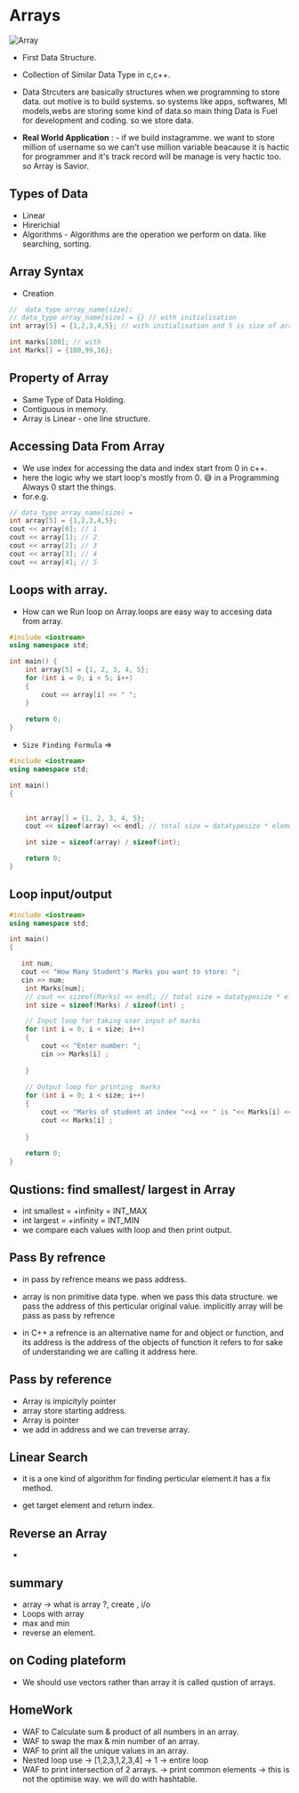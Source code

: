 # Arrays 

![Array](image.jpg)
- First Data Structure.
- Collection of Similar Data Type in c,c++.

- Data Strcuters are basically structures when we  programming to store data. out motive is to build systems. so systems like apps, softwares, Ml models,webs are storing some kind of data.so main thing Data is Fuel for development and coding. so we store data.
 
- **Real World Application** : - if we build instagramme. we want to store million of username so we can't use million variable beacause it is hactic for programmer and it's track record will be manage is very hactic too. so Array is Savior.


## Types of Data
- Linear
- Hirerichial
- Algorithms - Algorithms are the operation we perform on data. like searching, sorting.

## Array Syntax
- Creation
```c++
//  data_type array_name[size];
// data_type array_name[size] = {} // with initialisation
int array[5] = {1,2,3,4,5}; // with initialisation and 5 is size of array it is optional when initialized.

int marks[100]; // with 
int Marks[] = {100,99,16};

```
## Property of Array
- Same Type of Data Holding.
- Contiguous in memory.
- Array is Linear - one line structure.


## Accessing Data From Array
- We use index for accessing the data and index start from 0 in c++.
- here the logic why we start loop's mostly from 0. 😅 in a Programming Always 0 start the things.
- for.e.g.

```c++
// data_type array_name[size] =
int array[5] = {1,2,3,4,5}; 
cout << array[0]; // 1
cout << array[1]; // 2
cout << array[2]; // 3
cout << array[3]; // 4
cout << array[4]; // 5
```

## Loops with array.

- How can we Run loop on Array.loops are easy way to accesing data from array.
```c++
#include <iostream>
using namespace std;

int main() {
    int array[5] = {1, 2, 3, 4, 5};
    for (int i = 0; i < 5; i++)
    {
        cout << array[i] << " ";
    }
    
    return 0;
}
```

- `Size Finding Formula` => 

```c++
#include <iostream>
using namespace std;

int main()
{

    
    int array[] = {1, 2, 3, 4, 5};
    cout << sizeof(array) << endl; // total size = datatypesize * elements

    int size = sizeof(array) / sizeof(int);

    return 0;
}
```

## Loop input/output

```c++
#include <iostream>
using namespace std;

int main()
{

   int num;
   cout << "How Many Student's Marks you want to store: ";
   cin >> num;
    int Marks[num];
    // cout << sizeof(Marks) << endl; // total size = datatypesize * elements
    int size = sizeof(Marks) / sizeof(int) ;

    // Input loop for taking user input of marks
    for (int i = 0; i < size; i++)
    {
        cout << "Enter number: ";
        cin >> Marks[i] ;
       
    }
    
    // Output loop for printing  marks
    for (int i = 0; i < size; i++)
    {
        cout << "Marks of student at index "<<i << " is "<< Marks[i] <<endl;
        cout << Marks[i] ;
       
    }
    
    return 0;
}
```

## Qustions: find smallest/ largest in Array

- int smallest = +infinity = INT_MAX
- int largest = +infinity = INT_MIN
- we compare each values with loop and then print output.


## Pass By refrence
- in pass by refrence means we pass address.
- array is non primitive data type. when we pass this data structure. we pass the address of this perticular original value. implicitly array will be pass as pass by refrence

- in C++ a refrence is an alternative name for and object or function, and its address is the address of the objects of function it refers to for sake of understanding we are calling it address here.


## Pass by reference

- Array is impicityly pointer
- array store starting address.
- Array is pointer
- we add in address and we can treverse array.


## Linear Search 
- it is a one kind of algorithm for finding perticular element.it has a fix method.

- get target element and return index.

## Reverse an Array
- 












## summary
- array -> what is array ?, create , i/o
- Loops with array
- max and min
- reverse an element.


## on Coding plateform
- We should use vectors rather than array it is called qustion of arrays.

## HomeWork
- WAF to Calculate sum & product of all numbers in an array.
- WAF to swap the max & min number of an array.
- WAF to print all the unique values in an array.
- Nested loop use -> [1,2,3,1,2,3,4] -> 1 -> entire loop
- WAF to print intersection of 2 arrays.
-> print common elements
-> this is not the optimise way. we will do with hashtable.

